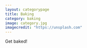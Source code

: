 ```yaml
---
layout: categorypage
title: Baking
category: baking
image: category.jpg
imagecredit: "https://unsplash.com"
---
```

Get baked! 